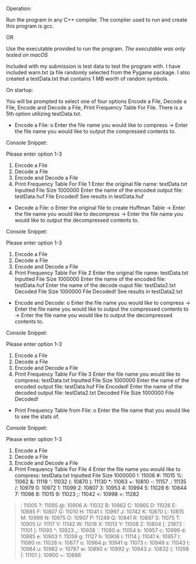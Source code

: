 Operation:

Run the program in any C++ compiler. The complier used to run and create this program is gcc.

OR

Use the executable provided to run the program.
*The executable was only tested on macOS*

Included with my submission is test data to test the program with. I have included warn.txt (a file randomly selected from the Pygame package. I also created a testData.txt that contains 1 MB worth of random symbols.

On startup:

You will be prompted to select one of four options Encode a File, Decode a File, Encode and Decode a File, Print Frequency Table For File. There is a 5th option utilizing testData.txt.

-    Encode a File:
o    Enter the file name you would like to compress -> Enter the file name you would like to output the compressed contents to.

Console Snippet:

Please enter option 1-3
1. Encode a File
2. Decode a File
3. Encode and Decode a File
4. Print Frequency Table For File
1
Enter the original file name: testData.txt
Inputted File Size 1000000
Enter the name of the encoded output file: testData.huf
File Encoded! See results in testData.huf

-    Decode a File:
o    Enter the original file to create Huffman Table -> Enter the file name you would like to decompress -> Enter the file name you would like to output the decompressed contents to.

Console Snippet:

Please enter option 1-3
1. Encode a File
2. Decode a File
3. Encode and Decode a File
4. Print Frequency Table For File
2
Enter the original file name: testData.txt
Inputted File Size 1000000
Enter the name of the encoded file: testData.huf
Enter the name of the decode ouput file: testData2.txt
Decoded File Size 1000000
File Decoded! See results in testData2.txt

-    Encode and Decode:
o    Enter the file name you would like to compress -> Enter the file name you would like to output the compressed contents to -> Enter the file name you would like to output the decompressed contents to.

Console Snippet:

Please enter option 1-3
1. Encode a File
2. Decode a File
3. Encode and Decode a File
4. Print Frequency Table For File
3
Enter the file name you would like to compress: testData.txt
Inputted File Size 1000000
Enter the name of the encoded output file: testData.huf
File Encoded!
Enter the name of the decoded output file: testData2.txt
Decoded File Size 1000000
File Decoded!

-    Print Frequency Table from File:
o    Enter the file name that you would like to see the stats of.

Console Snippet:

Please enter option 1-3
1. Encode a File
2. Decode a File
3. Encode and Decode a File
4. Print Frequency Table For File
4
Enter the file name you would like to compress: testData.txt
Inputted File Size 1000000
!: 11006
#: 11015
%: 11062
&: 11118
': 11032
(: 10870
): 11130
*: 11063
+: 10810
-: 11157
.: 11135
/: 10979
0: 10972
1: 11099
2: 10807
3: 10953
4: 10994
5: 11028
6: 10844
7: 11098
8: 11015
9: 11023
;: 11042
<: 10998
=: 11282
>: 11005
?: 11095
@: 10906
A: 11032
B: 10962
C: 10865
D: 11026
E: 10885
F: 10807
G: 11010
H: 11041
I: 10997
J: 10742
K: 10870
L: 10815
M: 10999
N: 10975
O: 10907
P: 11249
Q: 10841
R: 10897
S: 11075
T: 10905
U: 11117
V: 11142
W: 11018
X: 11013
Y: 11008
Z: 10804
[: 21973
\: 11101
]: 11093
^: 10923
_: 10938
`: 11080
a: 11054
b: 10957
c: 10999
d: 10885
e: 10903
f: 11059
g: 11127
h: 10906
i: 11114
j: 11041
k: 10957
l: 11080
m: 11028
n: 10877
o: 10964
p: 10941
q: 11073
r: 10949
s: 11043
t: 10984
u: 10982
v: 10787
w: 10890
x: 10992
y: 10943
z: 10832
{: 11098
|: 11101
}: 10900
~: 10886

